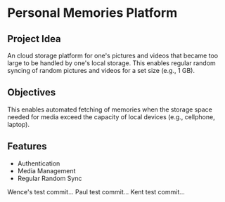 # Personal Memories Platform

## Project Idea
An cloud storage platform for one's pictures and videos that became too large to be handled by one's local storage. This enables regular random syncing of random pictures and videos for a set size (e.g., 1 GB).

## Objectives
This enables automated fetching of memories when the storage space needed for media exceed the capacity of local devices (e.g., cellphone, laptop).

## Features
- Authentication
- Media Management
- Regular Random Sync

Wence's test commit...
Paul test commit...
Kent test commit...
